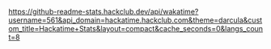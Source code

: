https://github-readme-stats.hackclub.dev/api/wakatime?username=561&api_domain=hackatime.hackclub.com&theme=darcula&custom_title=Hackatime+Stats&layout=compact&cache_seconds=0&langs_count=8
